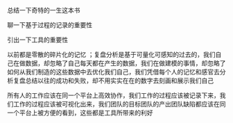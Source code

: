总结一下奇特的一生这本书

聊一下基于过程的记录的重要性

引出一下工具的重要性

以前都是零散的碎片化的记忆 ；复盘分析是基于可量化可感知的过去的，我们自己在做数据，却忽略了自己每天都在产生的数据，我们在做建模的事情，却忽略了如何从我们制造的这些数据中去优化我们自己，我们凭借每个人的记忆和感官去分析复盘总结以往的成功和失败，却不用实实在在的数字去刻画和展示我们自己

所有人的工作应该在同一个平台上高效协作，我们工作的过程应该被记录下来，我们工作的过程应该被可视化出来，我们团队的目标团队的产出团队缺陷都应该在同一个平台上被方便的看到，这些都是工具所带来的利好

